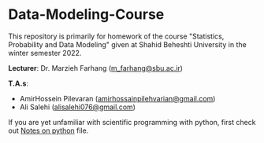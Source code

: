 # Data-Modeling-Course
This repository is primarily for homework of the course "Statistics, Probability and Data Modeling" given at Shahid Beheshti University in the winter semester 2022.


**Lecturer**: Dr. Marzieh Farhang ([m_farhang@sbu.ac.ir](mailto:m_farhang@sbu.ac.ir))


**T.A.s**:
- AmirHossein Pilevaran ([amirhossainpilehvarian@gmail.com](mailto:amirhossainpilehvarian@gmail.com))
- Ali Salehi ([alisalehi076@gmail.com](mailto:alisalehi076@gmail.com))

If you are yet unfamiliar with scientific programming with python, first check out [Notes on python](Notes_on_Python.md) file.
